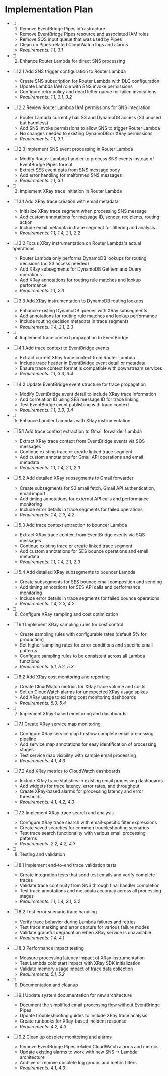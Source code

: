 # Implementation Plan

- [ ] 1. Remove EventBridge Pipes infrastructure
  - Remove EventBridge Pipes resource and associated IAM roles
  - Remove SQS input queue that was used by Pipes
  - Clean up Pipes-related CloudWatch logs and alarms
  - _Requirements: 1.1, 3.1_

- [ ] 2. Enhance Router Lambda for direct SNS processing
- [ ] 2.1 Add SNS trigger configuration to Router Lambda
  - Create SNS subscription for Router Lambda with DLQ configuration
  - Update Lambda IAM role with SNS invoke permissions
  - Configure retry policy and dead letter queue for failed invocations
  - _Requirements: 1.1, 3.1, 3.2_

- [ ] 2.2 Review Router Lambda IAM permissions for SNS integration
  - Router Lambda currently has S3 and DynamoDB access (S3 unused but harmless)
  - Add SNS invoke permissions to allow SNS to trigger Router Lambda
  - No changes needed to existing DynamoDB or XRay permissions
  - _Requirements: 1.1, 3.1_

- [ ] 2.3 Implement SNS event processing in Router Lambda
  - Modify Router Lambda handler to process SNS events instead of EventBridge Pipes format
  - Extract SES event data from SNS message body
  - Add error handling for malformed SNS messages
  - _Requirements: 1.1, 3.1_

- [ ] 3. Implement XRay trace initiation in Router Lambda
- [ ] 3.1 Add XRay trace creation with email metadata
  - Initialize XRay trace segment when processing SNS message
  - Add custom annotations for message ID, sender, recipients, routing action
  - Include email metadata in trace segment for filtering and analysis
  - _Requirements: 1.1, 1.4, 2.1, 2.2_

- [ ] 3.2 Focus XRay instrumentation on Router Lambda's actual operations
  - Router Lambda only performs DynamoDB lookups for routing decisions (no S3 access needed)
  - Add XRay subsegments for DynamoDB GetItem and Query operations
  - Add XRay annotations for routing rule matches and lookup performance
  - _Requirements: 1.1, 2.3_

- [ ] 3.3 Add XRay instrumentation to DynamoDB routing lookups
  - Enhance existing DynamoDB queries with XRay subsegments
  - Add annotations for routing rule matches and lookup performance
  - Include routing decision metadata in trace segments
  - _Requirements: 1.4, 2.1, 2.3_

- [ ] 4. Implement trace context propagation to EventBridge
- [ ] 4.1 Add trace context to EventBridge events
  - Extract current XRay trace context from Router Lambda
  - Include trace header in EventBridge event detail or metadata
  - Ensure trace context format is compatible with downstream services
  - _Requirements: 1.1, 3.3, 3.4_

- [ ] 4.2 Update EventBridge event structure for trace propagation
  - Modify EventBridge event detail to include XRay trace information
  - Add correlation ID using SES message ID for trace linking
  - Test EventBridge event publishing with trace context
  - _Requirements: 1.1, 3.3, 3.4_

- [ ] 5. Enhance handler Lambdas with XRay instrumentation
- [ ] 5.1 Add trace context extraction to Gmail forwarder Lambda
  - Extract XRay trace context from EventBridge events via SQS messages
  - Continue existing trace or create linked trace segment
  - Add custom annotations for Gmail API operations and email metadata
  - _Requirements: 1.1, 1.4, 2.1, 2.3_

- [ ] 5.2 Add detailed XRay subsegments to Gmail forwarder
  - Create subsegments for S3 email fetch, Gmail API authentication, email import
  - Add timing annotations for external API calls and performance monitoring
  - Include error details in trace segments for failed operations
  - _Requirements: 1.4, 2.3, 4.2_

- [ ] 5.3 Add trace context extraction to bouncer Lambda
  - Extract XRay trace context from EventBridge events via SQS messages
  - Continue existing trace or create linked trace segment
  - Add custom annotations for SES bounce operations and email metadata
  - _Requirements: 1.1, 1.4, 2.1, 2.3_

- [ ] 5.4 Add detailed XRay subsegments to bouncer Lambda
  - Create subsegments for SES bounce email composition and sending
  - Add timing annotations for SES API calls and performance monitoring
  - Include error details in trace segments for failed bounce operations
  - _Requirements: 1.4, 2.3, 4.2_

- [ ] 6. Configure XRay sampling and cost optimization
- [ ] 6.1 Implement XRay sampling rules for cost control
  - Create sampling rules with configurable rates (default 5% for production)
  - Set higher sampling rates for error conditions and specific email patterns
  - Configure sampling rules to be consistent across all Lambda functions
  - _Requirements: 5.1, 5.2, 5.3_

- [ ] 6.2 Add XRay cost monitoring and reporting
  - Create CloudWatch metrics for XRay trace volume and costs
  - Set up CloudWatch alarms for unexpected XRay usage spikes
  - Add XRay usage to existing cost monitoring dashboards
  - _Requirements: 5.3, 5.4_

- [ ] 7. Implement XRay-based monitoring and dashboards
- [ ] 7.1 Create XRay service map monitoring
  - Configure XRay service map to show complete email processing pipeline
  - Add service map annotations for easy identification of processing stages
  - Test service map visibility with sample email processing
  - _Requirements: 4.1, 4.3_

- [ ] 7.2 Add XRay metrics to CloudWatch dashboards
  - Include XRay trace statistics in existing email processing dashboards
  - Add widgets for trace latency, error rates, and throughput
  - Create XRay-based alarms for processing latency and error thresholds
  - _Requirements: 4.1, 4.2, 4.3_

- [ ] 7.3 Implement XRay trace search and analysis
  - Configure XRay trace search with email-specific filter expressions
  - Create saved searches for common troubleshooting scenarios
  - Test trace search functionality with various email processing patterns
  - _Requirements: 2.2, 4.2, 4.3_

- [ ] 8. Testing and validation
- [ ] 8.1 Implement end-to-end trace validation tests
  - Create integration tests that send test emails and verify complete traces
  - Validate trace continuity from SNS through final handler completion
  - Test trace annotations and metadata accuracy across all processing stages
  - _Requirements: 1.1, 1.4, 2.1, 2.2_

- [ ] 8.2 Test error scenario trace handling
  - Verify trace behavior during Lambda failures and retries
  - Test trace marking and error capture for various failure modes
  - Validate graceful degradation when XRay service is unavailable
  - _Requirements: 1.4, 4.1_

- [ ] 8.3 Performance impact testing
  - Measure processing latency impact of XRay instrumentation
  - Test Lambda cold start impact with XRay SDK initialization
  - Validate memory usage impact of trace data collection
  - _Requirements: 5.1, 5.2_

- [ ] 9. Documentation and cleanup
- [ ] 9.1 Update system documentation for new architecture
  - Document the simplified email processing flow without EventBridge Pipes
  - Update troubleshooting guides to include XRay trace analysis
  - Create runbooks for XRay-based incident response
  - _Requirements: 4.2, 4.3_

- [ ] 9.2 Clean up obsolete monitoring and alarms
  - Remove EventBridge Pipes related CloudWatch alarms and metrics
  - Update existing alarms to work with new SNS → Lambda architecture
  - Archive or remove obsolete log groups and metric filters
  - _Requirements: 4.1, 4.3_